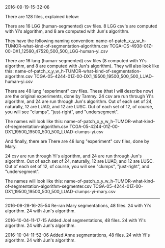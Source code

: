 2016-09-19-15-32-08

There are 128 files, explained below:


There are 16 LGG (human-segmented) csv files.  8 LGG csv's are computed with Yi's algorithm, and 8 are computed with Jun's algorithm.

They have the following naming convention:
name-of-patch_x_y_w_h-TUMOR-what-kind-of-segmentation-algorithm.csv
TCGA-CS-4938-01Z-00-DX1_12560_47520_500_500_LGG-human-yi.csv


There are 16 lung (human-segmented) csv files (8 computed with Yi's algorithm, and 8 are computed with Jun's algorithm).  They will also look like this:
name-of-patch_x_y_w_h-TUMOR-what-kind-of-segmentation-algorithm.csv
TCGA-05-4244-01Z-00-DX1_19500_19500_500_500_LUAD-human-yi.csv


There are 48 lung "experiment" csv files.  These (that I will describe now) are the original experiments, done by Tammy.
24 csv are run through Yi's algorithm, and 24 are run through Jun's algorithm.
Out of each set of 24, naturally, 12 are LUAD, and 12 are LUSC.
Out of each set of 12, of course, you will see "clumps", "just-right", and "undersegment".

The names will look like this:
name-of-patch_x_y_w_h-TUMOR-what-kind-of-segmentation-algorithm.csv
TCGA-05-4244-01Z-00-DX1_19500_19500_500_500_LUAD-clumps-yi.csv


And finally, there are There are 48 lung "experiment" csv files, done by Mary.

24 csv are run through Yi's algorithm, and 24 are run through Jun's algorithm.
Out of each set of 24, naturally, 12 are LUAD, and 12 are LUSC.
Out of each set of 12, of course, you will see "clumps", "just-right", and "undersegment".

The names will look like this:
name-of-patch_x_y_w_h-TUMOR-what-kind-of-segmentation-algorithm-segmenter.csv
TCGA-05-4244-01Z-00-DX1_19500_19500_500_500_LUAD-clumps-yi-mary.csv

<hr>

2016-09-28-16-25-54
Re-ran Mary segmentations, 48 files.
24 with Yi's algorithm.
24 with Jun's algorithm.

2016-10-04-11-17-15
Added Joel segmentations, 48 files.
24 with Yi's algorithm.
24 with Jun's algorithm.

2016-10-04-11-52-06
Added Anne segmentations, 48 files.
24 with Yi's algorithm.
24 with Jun's algorithm.